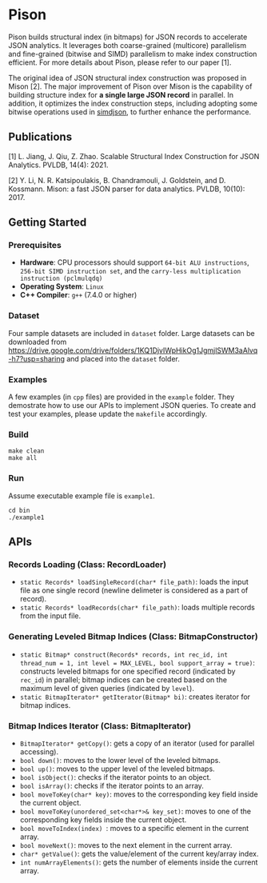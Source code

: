 # Pison
Pison builds structural index (in bitmaps) for JSON records to accelerate JSON analytics. 
It leverages both coarse-grained (multicore) parallelism and fine-grained (bitwise and SIMD) parallelism to make index construction efficient.
For more details about Pison, please refer to our paper [1].

The original idea of JSON structural index construction was proposed in Mison [2]. The major improvement of Pison over Mison is the capability of building structure index for **a single large JSON record** in parallel. In addition, it optimizes the index construction steps, including adopting some bitwise operations used in [simdjson](https://github.com/simdjson/simdjson), to further enhance the performance. 

## Publications
[1] L. Jiang, J. Qiu, Z. Zhao. Scalable Structural Index Construction for JSON Analytics. PVLDB, 14(4): 2021.

[2] Y. Li, N. R. Katsipoulakis, B. Chandramouli, J. Goldstein, and D. Kossmann. Mison: a fast JSON parser for data analytics. PVLDB, 10(10): 2017.

## Getting Started
### Prerequisites
- **Hardware**: CPU processors should support `64-bit ALU instructions`, `256-bit SIMD instruction set`, and the `carry-less multiplication instruction (pclmulqdq)`
- **Operating System**: `Linux`
- **C++ Compiler**: `g++` (7.4.0 or higher)

### Dataset
Four sample datasets are included in `dataset` folder. Large datasets can be downloaded from https://drive.google.com/drive/folders/1KQ1DjvIWpHikOg1JgmjlSWM3aAlvq-h7?usp=sharing and placed into the `dataset` folder. 

### Examples
A few examples (in `cpp` files) are provided in the `example` folder. They demostrate how to use our APIs to implement JSON queries. To create and test your examples, please update the `makefile` accordingly.

### Build
  ```
  make clean
  make all
  ```
### Run
Assume executable example file is `example1`.
  ```
  cd bin
  ./example1
  ```

## APIs
### Records Loading (Class: RecordLoader)
- `static Records* loadSingleRecord(char* file_path)`: loads the input file as one single record (newline delimeter is considered as a part of record). 
- `static Records* loadRecords(char* file_path)`: loads multiple records from the input file. 
### Generating Leveled Bitmap Indices (Class: BitmapConstructor)
- `static Bitmap* construct(Records* records, int rec_id, int thread_num = 1, int level = MAX_LEVEL, bool support_array = true)`: constructs leveled bitmaps for one specified record (indicated by `rec_id`) in parallel; bitmap indices can be created based on the maximum level of given queries (indicated by `level`). 
- `static BitmapIterator* getIterator(Bitmap* bi)`: creates iterator for bitmap indices.
### Bitmap Indices Iterator (Class: BitmapIterator)
- `BitmapIterator* getCopy()`: gets a copy of an iterator (used for parallel accessing).
- `bool down()`: moves to the lower level of the leveled bitmaps.
- `bool up()`: moves to the upper level of the leveled bitmaps.
- `bool isObject()`: checks if the iterator points to an object.
- `bool isArray()`: checks if the iterator points to an array.
- `bool moveToKey(char* key)`: moves to the corresponding key field inside the current object.
- `bool moveToKey(unordered_set<char*>& key_set)`: moves to one of the corresponding key fields inside the current object.
- `bool moveToIndex(index) `: moves to a specific element in the current array.
- `bool moveNext()`: moves to the next element in the current array.
- `char* getValue()`: gets the value/element of the current key/array index.
- `int numArrayElements()`: gets the number of elements inside the current array.
